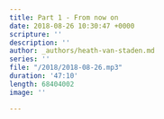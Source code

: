 ```yaml
---
title: Part 1 - From now on
date: 2018-08-26 10:30:47 +0000
scripture: ''
description: ''
author: _authors/heath-van-staden.md
series: ''
file: "/2018/2018-08-26.mp3"
duration: '47:10'
length: 68404002
image: ''

---
```

